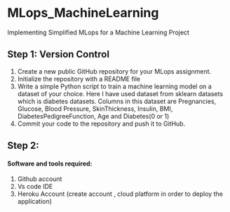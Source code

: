 # MLops_MachineLearning
Implementing Simplified MLops for a Machine Learning Project

## Step 1: Version Control

 1. Create a new public GitHub repository for your MLops assignment.
 2. Initialize the repository with a README file
 3. Write a simple Python script to train a machine learning model on a dataset of your choice. Here I have used dataset from sklearn datasets which is diabetes datasets. Columns in this dataset are Pregnancies, Glucose, Blood Pressure, SkinThickness, Insulin, BMI, DiabetesPedigreeFunction, Age and Diabetes(0 or 1)
 4. Commit your code to the repository and push it to GitHub.

## Step 2: 

#### Software and tools required:
1. Github account
2. Vs code IDE 
3. Heroku Account (create account , cloud platform in order to deploy the application)


